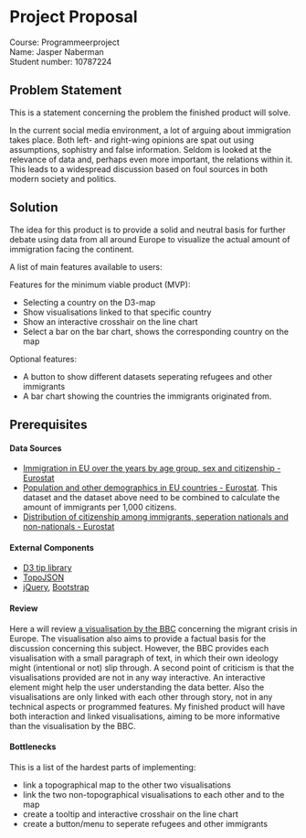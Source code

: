 # Project Proposal

Course: Programmeerproject  
Name: Jasper Naberman  
Student number: 10787224  

## Problem Statement
This is a statement concerning the problem the finished product will solve.

In the current social media environment, a lot of arguing about immigration takes place. Both left- and right-wing opinions are spat out using assumptions, sophistry and false information. Seldom is looked at the relevance of data and, perhaps even more important, the relations within it. This leads to a widespread discussion based on foul sources in both modern society and politics.

## Solution
The idea for this product is to provide a solid and neutral basis for further debate using data from all around Europe to visualize the actual amount of immigration facing the continent.

A list of main features available to users:

Features for the minimum viable product (MVP):
* Selecting a country on the D3-map
* Show visualisations linked to that specific country
* Show an interactive crosshair on the line chart
* Select a bar on the bar chart, shows the corresponding country on the map

Optional features:
* A button to show different datasets seperating refugees and other immigrants
* A bar chart showing the countries the immigrants originated from.

## Prerequisites
#### Data Sources
* [Immigration in EU over the years by age group, sex and citizenship - Eurostat](http://appsso.eurostat.ec.europa.eu/nui/show.do?dataset=migr_imm1ctz&lang=en)
* [Population and other demographics in EU countries - Eurostat](http://appsso.eurostat.ec.europa.eu/nui/show.do?dataset=migr_pop1ctz&lang=en). This dataset and the dataset above need to be combined to calculate the amount of immigrants per 1,000 citizens.
* [Distribution of citizenship among immigrants, seperation nationals and non-nationals - Eurostat](http://ec.europa.eu/eurostat/statistics-explained/images/2/2f/Migration_and_migrant_population_statistics_YB2017.xlsx)

#### External Components
* [D3 tip library](https://labratrevenge.com/d3-tip/javascripts/d3.tip.v0.6.3.js)
* [TopoJSON](https://github.com/topojson/topojson)
* [jQuery](https://jquery.com), [Bootstrap](https://getbootstrap.com)

#### Review
Here a will review [a visualisation by the BBC](http://www.bbc.com/news/world-europe-34131911) concerning the migrant crisis in Europe.
The visualisation also aims to provide a factual basis for the discussion concerning this subject. However, the BBC provides each visualisation with a small paragraph of text, in which their own ideology might (intentional or not) slip through.
A second point of criticism is that  the visualisations provided are not in any way interactive. An interactive element might help the user understanding the data better. Also the visualisations are only linked with each other through story, not in any technical aspects or programmed features. My finished product will have both interaction and linked visualisations, aiming to be more informative than the visualisation by the BBC.

#### Bottlenecks
This is a list of the hardest parts of implementing:
* link a topographical map to the other two visualisations
* link the two non-topographical visualisations to each other and to the map
* create a tooltip and interactive crosshair on the line chart
* create a button/menu to seperate refugees and other immigrants
